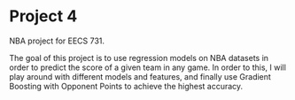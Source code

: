 Project 4
============================

NBA project for EECS 731.

The goal of this project is to use regression models on NBA datasets in order to predict the score of a given team in any game. In order to this, I will play around with different models and features, and finally use Gradient Boosting with Opponent Points to achieve the highest accuracy.
